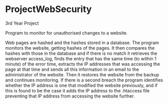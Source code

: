 # ProjectWebSecurity
3rd Year Project

Program to monitor for unauthorised changes to a website.

Web pages are hashed and the hashes stored in a database. The program monitors the website, getting hashes of the pages. It then compares the hashes with those in the database and if there is no match it retrieves the webserver access_log, finds the entry that has the same time (to within 1 minute) of the error time, extracts the IP addresses that was accessing the page at that time and sends all this information in an email to the administrator of the website. Then it restores the website from the backup and continues monitoring. If there is a second breach the program identifies whether the IP address is one that modified the website previously, and if this is found to be the case it adds the IP address to the .htaccess file preventing that IP address from accessing the website further.
